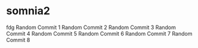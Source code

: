 # somnia2
fdg
Random Commit 1
Random Commit 2
Random Commit 3
Random Commit 4
Random Commit 5
Random Commit 6
Random Commit 7
Random Commit 8
